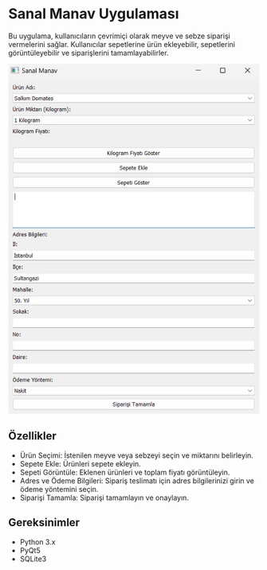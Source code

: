 <h1>Sanal Manav Uygulaması</h1>
<p>Bu uygulama, kullanıcıların çevrimiçi olarak meyve ve sebze siparişi vermelerini sağlar. Kullanıcılar sepetlerine ürün ekleyebilir, sepetlerini görüntüleyebilir ve siparişlerini tamamlayabilirler.</p>
<img src="SanalManav.jpeg"/>
<h2>Özellikler</h2>
<ul>
  <li>Ürün Seçimi: İstenilen meyve veya sebzeyi seçin ve miktarını belirleyin.</li>
  <li>Sepete Ekle: Ürünleri sepete ekleyin.</li>
  <li>Sepeti Görüntüle: Eklenen ürünleri ve toplam fiyatı görüntüleyin.</li>
  <li>Adres ve Ödeme Bilgileri: Sipariş teslimatı için adres bilgilerinizi girin ve ödeme yöntemini seçin.</li>
  <li>Siparişi Tamamla: Siparişi tamamlayın ve onaylayın.</li>
</ul>
<h2>Gereksinimler</h2>
<ul>
  <li>Python 3.x</li>
  <li>PyQt5</li>
  <li>SQLite3</li>
</ul>
